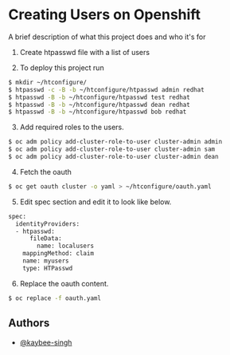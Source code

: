 
# Creating Users on Openshift

A brief description of what this project does and who it's for

1. Create htpasswd file with a list of users



2. To deploy this project run

```bash
$ mkdir ~/htconfigure/
$ htpasswd -c -B -b ~/htconfigure/htpasswd admin redhat
$ htpasswd -B -b ~/htconfigure/htpasswd test redhat
$ htpasswd -B -b ~/htconfigure/htpasswd dean redhat
$ htpasswd -B -b ~/htconfigure/htpasswd bob redhat

```

3. Add required roles to the users.


```bash
$ oc adm policy add-cluster-role-to-user cluster-admin admin
$ oc adm policy add-cluster-role-to-user cluster-admin sam
$ oc adm policy add-cluster-role-to-user cluster-admin dean

```

4. Fetch the oauth

```bash
$ oc get oauth cluster -o yaml > ~/htconfigure/oauth.yaml

```

5. Edit spec section and edit it to look like below.


```bash
spec:
  identityProviders:
  - htpasswd:
      fileData:
        name: localusers
    mappingMethod: claim
    name: myusers
    type: HTPasswd


```

6. Replace the oauth content.

```bash
$ oc replace -f oauth.yaml

```
## Authors

- [@kaybee-singh](https://www.github.com/kaybee-singh)
